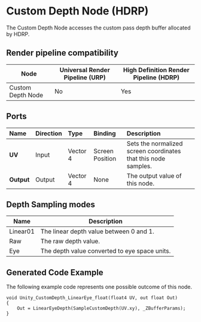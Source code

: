 # Custom Depth Node (HDRP)

The Custom Depth Node accesses the custom pass depth buffer allocated by HDRP.

## Render pipeline compatibility

| **Node**       | **Universal Render Pipeline (URP)** | **High Definition Render Pipeline (HDRP)** |
| -------------- | ----------------------------------- | ------------------------------------------ |
| Custom Depth Node | No                                  | Yes                                        |

## Ports

| Name        | Direction           | Type  | Binding | Description |
|:------------ |:-------------|:-----|:---|:---|
| **UV** | Input | Vector 4 | Screen Position | Sets the normalized screen coordinates that this node samples. |
| **Output** | Output      |    Vector 4 | None | The output value of this node. |

## Depth Sampling modes
| Name     | Description                        |
|----------|------------------------------------|
| Linear01 | The linear depth value between 0 and 1. |
| Raw      | The raw depth value.                    |
| Eye      | The depth value converted to eye space units. |

## Generated Code Example

The following example code represents one possible outcome of this node.

```
void Unity_CustomDepth_LinearEye_float(float4 UV, out float Out)
{
    Out = LinearEyeDepth(SampleCustomDepth(UV.xy), _ZBufferParams);
}
```
